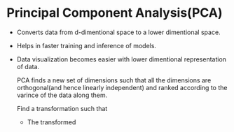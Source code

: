# Principal Component Analysis(PCA)
- Converts data from d-dimentional space to a lower dimentional space.
- Helps in faster training and inference of models.
- Data visualization becomes easier with lower dimentional representation of data.

  PCA finds a new set of dimensions such that all the dimensions are orthogonal(and hence linearly independent) and ranked according to the varince of the data along them.

  Find a transformation such that
  - The transformed 
